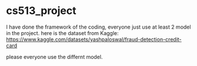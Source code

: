 # cs513_project

I have done the framework of the coding, everyone just use at least 2 model in the project.
here is the dataset from Kaggle: https://www.kaggle.com/datasets/yashpaloswal/fraud-detection-credit-card

please everyone use the differnt model.
